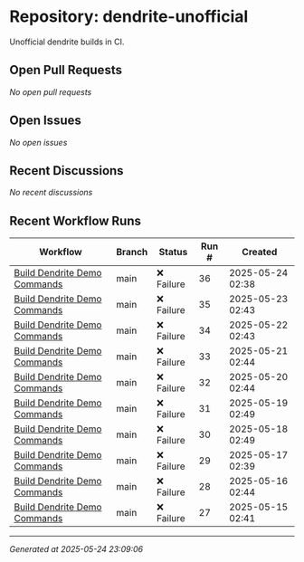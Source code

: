 # Repository: dendrite-unofficial

Unofficial dendrite builds in CI.

## Open Pull Requests


*No open pull requests*


## Open Issues


*No open issues*


## Recent Discussions


*No recent discussions*


## Recent Workflow Runs


| Workflow | Branch | Status | Run # | Created |
|----------|--------|--------|-------|---------|
| [Build Dendrite Demo Commands](https://github.com/go-i2p/dendrite-unofficial/actions/runs/15222596105) | main | ❌ Failure | 36 | 2025-05-24 02:38 |
| [Build Dendrite Demo Commands](https://github.com/go-i2p/dendrite-unofficial/actions/runs/15201123634) | main | ❌ Failure | 35 | 2025-05-23 02:43 |
| [Build Dendrite Demo Commands](https://github.com/go-i2p/dendrite-unofficial/actions/runs/15176904471) | main | ❌ Failure | 34 | 2025-05-22 02:43 |
| [Build Dendrite Demo Commands](https://github.com/go-i2p/dendrite-unofficial/actions/runs/15152321371) | main | ❌ Failure | 33 | 2025-05-21 02:44 |
| [Build Dendrite Demo Commands](https://github.com/go-i2p/dendrite-unofficial/actions/runs/15127671546) | main | ❌ Failure | 32 | 2025-05-20 02:44 |
| [Build Dendrite Demo Commands](https://github.com/go-i2p/dendrite-unofficial/actions/runs/15103174930) | main | ❌ Failure | 31 | 2025-05-19 02:49 |
| [Build Dendrite Demo Commands](https://github.com/go-i2p/dendrite-unofficial/actions/runs/15091592319) | main | ❌ Failure | 30 | 2025-05-18 02:49 |
| [Build Dendrite Demo Commands](https://github.com/go-i2p/dendrite-unofficial/actions/runs/15080812260) | main | ❌ Failure | 29 | 2025-05-17 02:39 |
| [Build Dendrite Demo Commands](https://github.com/go-i2p/dendrite-unofficial/actions/runs/15059488643) | main | ❌ Failure | 28 | 2025-05-16 02:44 |
| [Build Dendrite Demo Commands](https://github.com/go-i2p/dendrite-unofficial/actions/runs/15035412449) | main | ❌ Failure | 27 | 2025-05-15 02:41 |



---
*Generated at 2025-05-24 23:09:06*

